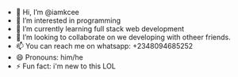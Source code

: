 - 👋 Hi, I’m @iamkcee
- 👀 I’m interested in programming
- 🌱 I’m currently learning full stack web development
- 💞️ I’m looking to collaborate on we developing with otheer friends. 
- 📫 You can reach me on whatsapp: +2348094685252
- 😄 Pronouns: him/he
- ⚡ Fun fact: i'm new to this LOL

<!---
iamkcee/iamkcee is a ✨ special ✨ repository because its `README.md` (this file) appears on your GitHub profile.
You can click the Preview link to take a look at your changes.
--->
